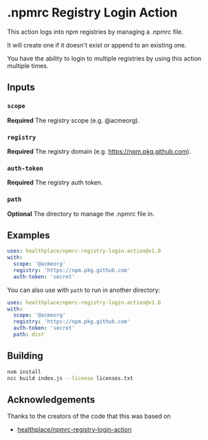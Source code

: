 # .npmrc Registry Login Action

This action logs into npm registries by managing a .npmrc file.

It will create one if it doesn't exist or append to an existing one.

You have the ability to login to multiple registries by using this action
multiple times.

## Inputs

### `scope`

**Required** The registry scope (e.g. @acmeorg).

### `registry`

**Required** The registry domain (e.g. https://npm.pkg.github.com).

### `auth-token`

**Required** The registry auth token.

### `path`

**Optional** The directory to manage the .npmrc file in.

## Examples

```yml
uses: healthplace/npmrc-registry-login-action@v1.0
with:
  scope: '@acmeorg'
  registry: 'https://npm.pkg.github.com'
  auth-token: 'secret'
```

You can also use with `path` to run in another directory:

```yml
uses: healthplace/npmrc-registry-login-action@v1.0
with:
  scope: '@acmeorg'
  registry: 'https://npm.pkg.github.com'
  auth-token: 'secret'
  path: dist
```

## Building

```sh
nvm install
ncc build index.js --license licenses.txt
```

## Acknowledgements

Thanks to the creators of the code that this was based on

- [healthplace/npmrc-registry-login-action](https://github.com/healthplace/npmrc-registry-login-action)
